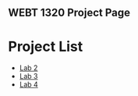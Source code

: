 ## WEBT 1320 Project Page

<h1> Project List</h1>

<ul>
    <li><a href="lab2/index.html" target="_blank"> Lab 2</a>
    <li><a href="lab3/index.html" target="_blank"> Lab 3</a>
    <li><a href="lab4/index.html" target="_blank"> Lab 4</a>
</ul>
